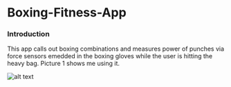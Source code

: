 # Boxing-Fitness-App

### Introduction

This app calls out boxing combinations and measures power of punches via force sensors emedded in the boxing gloves while the user is hitting the heavy bag.
Picture 1 shows me using it.

![alt text](https://github.com/[ShaunHaldane]/[images]/blob/[main]/MePunchingBag.png?raw=true)
